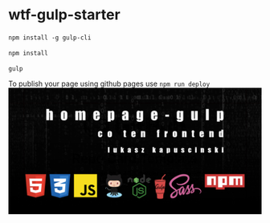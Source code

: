 # wtf-gulp-starter

`npm install -g gulp-cli`

`npm install`

`gulp`

To publish your page using github pages use `npm run deploy`
![repo template](https://github.com/LukaszKapuscinski/homepage-gulp/blob/master/github/repository-template.jpg)
